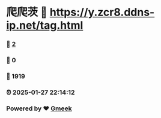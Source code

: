 # 爬爬茨 :link: https://y.zcr8.ddns-ip.net/tag.html 
### :page_facing_up: [2](https://y.zcr8.ddns-ip.net/tag.html) 
### :speech_balloon: 0 
### :hibiscus: 1919 
### :alarm_clock: 2025-01-27 22:14:12 
### Powered by :heart: [Gmeek](https://github.com/Meekdai/Gmeek)
